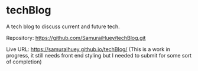 # techBlog

A tech blog to discuss current and future tech.

Repository: https://github.com/SamuraiHuey/techBlog.git

Live URL: https://samuraihuey.github.io/techBlog/
(This is a work in progress, it still needs front end styling but I needed to submit for some sort of completion)

